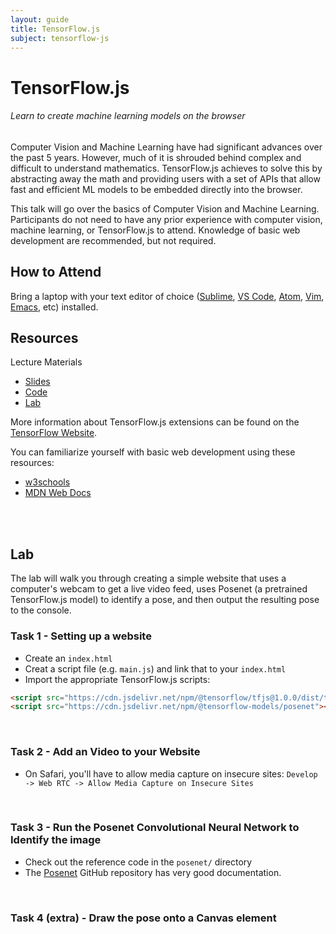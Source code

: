 ```yaml
---
layout: guide
title: TensorFlow.js
subject: tensorflow-js
---
```

# TensorFlow.js
###### Learn to create machine learning models on the browser

Computer Vision and Machine Learning have had significant advances over the past 5 years. However, much of it is shrouded behind complex and difficult to understand mathematics. TensorFlow.js achieves to solve this by abstracting away the math and providing users with a set of APIs that allow fast and efficient ML models to be embedded directly into the browser.

This talk will go over the basics of Computer Vision and Machine Learning. Participants do not need to have any prior experience with computer vision, machine learning, or TensorFlow.js to attend. Knowledge of basic web development are recommended, but not required.

## How to Attend

Bring a laptop with your text editor of choice ([Sublime](https://www.sublimetext.com/download), [VS Code](https://code.visualstudio.com/download), [Atom](https://atom.io/), [Vim](https://www.vim.org/download.php), [Emacs](https://www.gnu.oTrg/software/emacs/download.html), etc) installed.

## Resources
Lecture Materials
- [Slides](https://github.com/akshathjain/tensorflow-js)
- [Code](https://github.com/akshathjain/tensorflow-js)
- [Lab](https://github.com/akshathjain/tensorflow-js)

More information about TensorFlow.js extensions can be found on the [TensorFlow Website](https://www.tensorflow.org/js).

You can familiarize yourself with basic web development using these resources:
- [w3schools](https://www.w3schools.com/)
- [MDN Web Docs](https://developer.mozilla.org/en-US/docs/Learn)


<br>
<br>

## Lab
The lab will walk you through creating a simple website that uses a computer's webcam to get a live video feed, uses Posenet (a pretrained TensorFlow.js model) to identify a pose, and then output the resulting pose to the console.

### Task 1 - Setting up a website
- Create an `index.html`
- Creat a script file (e.g. `main.js`) and link that to your `index.html`
- Import the appropriate TensorFlow.js scripts:
```html
<script src="https://cdn.jsdelivr.net/npm/@tensorflow/tfjs@1.0.0/dist/tf.min.js"></script>`
<script src="https://cdn.jsdelivr.net/npm/@tensorflow-models/posenet"></script>
```
<br>


### Task 2 - Add an Video to your Website
- On Safari, you'll have to allow media capture on insecure sites: `Develop -> Web RTC -> Allow Media Capture on Insecure Sites`

<br>

### Task 3 - Run the Posenet Convolutional Neural Network to Identify the image
- Check out the reference code in the `posenet/` directory
- The [Posenet](https://github.com/tensorflow/tfjs-models/tree/master/posenet) GitHub repository has very good documentation.

<br>

### Task 4 (extra) - Draw the pose onto a Canvas element